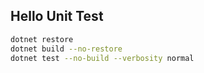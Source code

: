 ## Hello Unit Test

```sh
dotnet restore
dotnet build --no-restore
dotnet test --no-build --verbosity normal
```